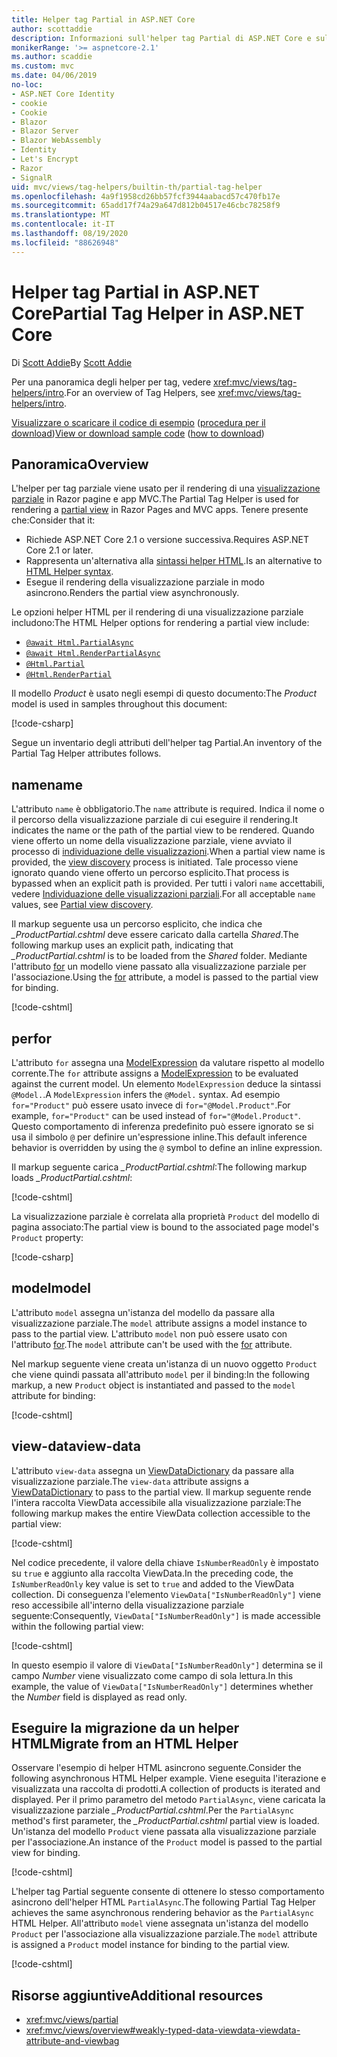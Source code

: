 ```yaml
---
title: Helper tag Partial in ASP.NET Core
author: scottaddie
description: Informazioni sull'helper tag Partial di ASP.NET Core e sul ruolo dei singoli attributi dell'helper nel rendering di una visualizzazione parziale.
monikerRange: '>= aspnetcore-2.1'
ms.author: scaddie
ms.custom: mvc
ms.date: 04/06/2019
no-loc:
- ASP.NET Core Identity
- cookie
- Cookie
- Blazor
- Blazor Server
- Blazor WebAssembly
- Identity
- Let's Encrypt
- Razor
- SignalR
uid: mvc/views/tag-helpers/builtin-th/partial-tag-helper
ms.openlocfilehash: 4a9f1958cd26bb57fcf3944aabacd57c470fb17e
ms.sourcegitcommit: 65add17f74a29a647d812b04517e46cbc78258f9
ms.translationtype: MT
ms.contentlocale: it-IT
ms.lasthandoff: 08/19/2020
ms.locfileid: "88626948"
---
```

# <a name="partial-tag-helper-in-aspnet-core"></a><span data-ttu-id="17bf1-103">Helper tag Partial in ASP.NET Core</span><span class="sxs-lookup"><span data-stu-id="17bf1-103">Partial Tag Helper in ASP.NET Core</span></span>

<span data-ttu-id="17bf1-104">Di [Scott Addie](https://github.com/scottaddie)</span><span class="sxs-lookup"><span data-stu-id="17bf1-104">By [Scott Addie](https://github.com/scottaddie)</span></span>

<span data-ttu-id="17bf1-105">Per una panoramica degli helper per tag, vedere <xref:mvc/views/tag-helpers/intro>.</span><span class="sxs-lookup"><span data-stu-id="17bf1-105">For an overview of Tag Helpers, see <xref:mvc/views/tag-helpers/intro>.</span></span>

<span data-ttu-id="17bf1-106">[Visualizzare o scaricare il codice di esempio](https://github.com/dotnet/AspNetCore.Docs/tree/master/aspnetcore/mvc/views/tag-helpers/built-in/samples) ([procedura per il download](xref:index#how-to-download-a-sample))</span><span class="sxs-lookup"><span data-stu-id="17bf1-106">[View or download sample code](https://github.com/dotnet/AspNetCore.Docs/tree/master/aspnetcore/mvc/views/tag-helpers/built-in/samples) ([how to download](xref:index#how-to-download-a-sample))</span></span>

## <a name="overview"></a><span data-ttu-id="17bf1-107">Panoramica</span><span class="sxs-lookup"><span data-stu-id="17bf1-107">Overview</span></span>

<span data-ttu-id="17bf1-108">L'helper per tag parziale viene usato per il rendering di una [visualizzazione parziale](xref:mvc/views/partial) in Razor pagine e app MVC.</span><span class="sxs-lookup"><span data-stu-id="17bf1-108">The Partial Tag Helper is used for rendering a [partial view](xref:mvc/views/partial) in Razor Pages and MVC apps.</span></span> <span data-ttu-id="17bf1-109">Tenere presente che:</span><span class="sxs-lookup"><span data-stu-id="17bf1-109">Consider that it:</span></span>

* <span data-ttu-id="17bf1-110">Richiede ASP.NET Core 2.1 o versione successiva.</span><span class="sxs-lookup"><span data-stu-id="17bf1-110">Requires ASP.NET Core 2.1 or later.</span></span>
* <span data-ttu-id="17bf1-111">Rappresenta un'alternativa alla [sintassi helper HTML](xref:mvc/views/partial#reference-a-partial-view).</span><span class="sxs-lookup"><span data-stu-id="17bf1-111">Is an alternative to [HTML Helper syntax](xref:mvc/views/partial#reference-a-partial-view).</span></span>
* <span data-ttu-id="17bf1-112">Esegue il rendering della visualizzazione parziale in modo asincrono.</span><span class="sxs-lookup"><span data-stu-id="17bf1-112">Renders the partial view asynchronously.</span></span>

<span data-ttu-id="17bf1-113">Le opzioni helper HTML per il rendering di una visualizzazione parziale includono:</span><span class="sxs-lookup"><span data-stu-id="17bf1-113">The HTML Helper options for rendering a partial view include:</span></span>

* [`@await Html.PartialAsync`](/dotnet/api/microsoft.aspnetcore.mvc.rendering.htmlhelperpartialextensions.partialasync)
* [`@await Html.RenderPartialAsync`](/dotnet/api/microsoft.aspnetcore.mvc.rendering.htmlhelperpartialextensions.renderpartialasync)
* [`@Html.Partial`](/dotnet/api/microsoft.aspnetcore.mvc.rendering.htmlhelperpartialextensions.partial)
* [`@Html.RenderPartial`](/dotnet/api/microsoft.aspnetcore.mvc.rendering.htmlhelperpartialextensions.renderpartial)

<span data-ttu-id="17bf1-114">Il modello *Product* è usato negli esempi di questo documento:</span><span class="sxs-lookup"><span data-stu-id="17bf1-114">The *Product* model is used in samples throughout this document:</span></span>

[!code-csharp[](samples/TagHelpersBuiltIn/Models/Product.cs)]

<span data-ttu-id="17bf1-115">Segue un inventario degli attributi dell'helper tag Partial.</span><span class="sxs-lookup"><span data-stu-id="17bf1-115">An inventory of the Partial Tag Helper attributes follows.</span></span>

## <a name="name"></a><span data-ttu-id="17bf1-116">name</span><span class="sxs-lookup"><span data-stu-id="17bf1-116">name</span></span>

<span data-ttu-id="17bf1-117">L'attributo `name` è obbligatorio.</span><span class="sxs-lookup"><span data-stu-id="17bf1-117">The `name` attribute is required.</span></span> <span data-ttu-id="17bf1-118">Indica il nome o il percorso della visualizzazione parziale di cui eseguire il rendering.</span><span class="sxs-lookup"><span data-stu-id="17bf1-118">It indicates the name or the path of the partial view to be rendered.</span></span> <span data-ttu-id="17bf1-119">Quando viene offerto un nome della visualizzazione parziale, viene avviato il processo di [individuazione delle visualizzazioni](xref:mvc/views/overview#view-discovery).</span><span class="sxs-lookup"><span data-stu-id="17bf1-119">When a partial view name is provided, the [view discovery](xref:mvc/views/overview#view-discovery) process is initiated.</span></span> <span data-ttu-id="17bf1-120">Tale processo viene ignorato quando viene offerto un percorso esplicito.</span><span class="sxs-lookup"><span data-stu-id="17bf1-120">That process is bypassed when an explicit path is provided.</span></span> <span data-ttu-id="17bf1-121">Per tutti i valori `name` accettabili, vedere [Individuazione delle visualizzazioni parziali](xref:mvc/views/partial#partial-view-discovery).</span><span class="sxs-lookup"><span data-stu-id="17bf1-121">For all acceptable `name` values, see [Partial view discovery](xref:mvc/views/partial#partial-view-discovery).</span></span>

<span data-ttu-id="17bf1-122">Il markup seguente usa un percorso esplicito, che indica che *_ProductPartial.cshtml* deve essere caricato dalla cartella *Shared*.</span><span class="sxs-lookup"><span data-stu-id="17bf1-122">The following markup uses an explicit path, indicating that *_ProductPartial.cshtml* is to be loaded from the *Shared* folder.</span></span> <span data-ttu-id="17bf1-123">Mediante l'attributo [for](#for) un modello viene passato alla visualizzazione parziale per l'associazione.</span><span class="sxs-lookup"><span data-stu-id="17bf1-123">Using the [for](#for) attribute, a model is passed to the partial view for binding.</span></span>

[!code-cshtml[](samples/TagHelpersBuiltIn/Pages/Product.cshtml?name=snippet_Name)]

## <a name="for"></a><span data-ttu-id="17bf1-124">per</span><span class="sxs-lookup"><span data-stu-id="17bf1-124">for</span></span>

<span data-ttu-id="17bf1-125">L'attributo `for` assegna una [ModelExpression](/dotnet/api/microsoft.aspnetcore.mvc.viewfeatures.modelexpression) da valutare rispetto al modello corrente.</span><span class="sxs-lookup"><span data-stu-id="17bf1-125">The `for` attribute assigns a [ModelExpression](/dotnet/api/microsoft.aspnetcore.mvc.viewfeatures.modelexpression) to be evaluated against the current model.</span></span> <span data-ttu-id="17bf1-126">Un elemento `ModelExpression` deduce la sintassi `@Model.`.</span><span class="sxs-lookup"><span data-stu-id="17bf1-126">A `ModelExpression` infers the `@Model.` syntax.</span></span> <span data-ttu-id="17bf1-127">Ad esempio `for="Product"` può essere usato invece di `for="@Model.Product"`.</span><span class="sxs-lookup"><span data-stu-id="17bf1-127">For example, `for="Product"` can be used instead of `for="@Model.Product"`.</span></span> <span data-ttu-id="17bf1-128">Questo comportamento di inferenza predefinito può essere ignorato se si usa il simbolo `@` per definire un'espressione inline.</span><span class="sxs-lookup"><span data-stu-id="17bf1-128">This default inference behavior is overridden by using the `@` symbol to define an inline expression.</span></span>

<span data-ttu-id="17bf1-129">Il markup seguente carica *_ProductPartial.cshtml*:</span><span class="sxs-lookup"><span data-stu-id="17bf1-129">The following markup loads *_ProductPartial.cshtml*:</span></span>

[!code-cshtml[](samples/TagHelpersBuiltIn/Pages/Product.cshtml?name=snippet_For)]

<span data-ttu-id="17bf1-130">La visualizzazione parziale è correlata alla proprietà `Product` del modello di pagina associato:</span><span class="sxs-lookup"><span data-stu-id="17bf1-130">The partial view is bound to the associated page model's `Product` property:</span></span>

[!code-csharp[](samples/TagHelpersBuiltIn/Pages/Product.cshtml.cs?highlight=8)]

## <a name="model"></a><span data-ttu-id="17bf1-131">model</span><span class="sxs-lookup"><span data-stu-id="17bf1-131">model</span></span>

<span data-ttu-id="17bf1-132">L'attributo `model` assegna un'istanza del modello da passare alla visualizzazione parziale.</span><span class="sxs-lookup"><span data-stu-id="17bf1-132">The `model` attribute assigns a model instance to pass to the partial view.</span></span> <span data-ttu-id="17bf1-133">L'attributo `model` non può essere usato con l'attributo [for](#for).</span><span class="sxs-lookup"><span data-stu-id="17bf1-133">The `model` attribute can't be used with the [for](#for) attribute.</span></span>

<span data-ttu-id="17bf1-134">Nel markup seguente viene creata un'istanza di un nuovo oggetto `Product` che viene quindi passata all'attributo `model` per il binding:</span><span class="sxs-lookup"><span data-stu-id="17bf1-134">In the following markup, a new `Product` object is instantiated and passed to the `model` attribute for binding:</span></span>

[!code-cshtml[](samples/TagHelpersBuiltIn/Pages/Product.cshtml?name=snippet_Model)]

## <a name="view-data"></a><span data-ttu-id="17bf1-135">view-data</span><span class="sxs-lookup"><span data-stu-id="17bf1-135">view-data</span></span>

<span data-ttu-id="17bf1-136">L'attributo `view-data` assegna un [ViewDataDictionary](/dotnet/api/microsoft.aspnetcore.mvc.viewfeatures.viewdatadictionary) da passare alla visualizzazione parziale.</span><span class="sxs-lookup"><span data-stu-id="17bf1-136">The `view-data` attribute assigns a [ViewDataDictionary](/dotnet/api/microsoft.aspnetcore.mvc.viewfeatures.viewdatadictionary) to pass to the partial view.</span></span> <span data-ttu-id="17bf1-137">Il markup seguente rende l'intera raccolta ViewData accessibile alla visualizzazione parziale:</span><span class="sxs-lookup"><span data-stu-id="17bf1-137">The following markup makes the entire ViewData collection accessible to the partial view:</span></span>

[!code-cshtml[](samples/TagHelpersBuiltIn/Pages/Product.cshtml?name=snippet_ViewData&highlight=5-)]

<span data-ttu-id="17bf1-138">Nel codice precedente, il valore della chiave `IsNumberReadOnly` è impostato su `true` e aggiunto alla raccolta ViewData.</span><span class="sxs-lookup"><span data-stu-id="17bf1-138">In the preceding code, the `IsNumberReadOnly` key value is set to `true` and added to the ViewData collection.</span></span> <span data-ttu-id="17bf1-139">Di conseguenza l'elemento `ViewData["IsNumberReadOnly"]` viene reso accessibile all'interno della visualizzazione parziale seguente:</span><span class="sxs-lookup"><span data-stu-id="17bf1-139">Consequently, `ViewData["IsNumberReadOnly"]` is made accessible within the following partial view:</span></span>

[!code-cshtml[](samples/TagHelpersBuiltIn/Pages/Shared/_ProductViewDataPartial.cshtml?highlight=5)]

<span data-ttu-id="17bf1-140">In questo esempio il valore di `ViewData["IsNumberReadOnly"]` determina se il campo *Number* viene visualizzato come campo di sola lettura.</span><span class="sxs-lookup"><span data-stu-id="17bf1-140">In this example, the value of `ViewData["IsNumberReadOnly"]` determines whether the *Number* field is displayed as read only.</span></span>

## <a name="migrate-from-an-html-helper"></a><span data-ttu-id="17bf1-141">Eseguire la migrazione da un helper HTML</span><span class="sxs-lookup"><span data-stu-id="17bf1-141">Migrate from an HTML Helper</span></span>

<span data-ttu-id="17bf1-142">Osservare l'esempio di helper HTML asincrono seguente.</span><span class="sxs-lookup"><span data-stu-id="17bf1-142">Consider the following asynchronous HTML Helper example.</span></span> <span data-ttu-id="17bf1-143">Viene eseguita l'iterazione e visualizzata una raccolta di prodotti.</span><span class="sxs-lookup"><span data-stu-id="17bf1-143">A collection of products is iterated and displayed.</span></span> <span data-ttu-id="17bf1-144">Per il primo parametro del metodo `PartialAsync`, viene caricata la visualizzazione parziale *_ProductPartial.cshtml*.</span><span class="sxs-lookup"><span data-stu-id="17bf1-144">Per the `PartialAsync` method's first parameter, the *_ProductPartial.cshtml* partial view is loaded.</span></span> <span data-ttu-id="17bf1-145">Un'istanza del modello `Product` viene passata alla visualizzazione parziale per l'associazione.</span><span class="sxs-lookup"><span data-stu-id="17bf1-145">An instance of the `Product` model is passed to the partial view for binding.</span></span>

[!code-cshtml[](samples/TagHelpersBuiltIn/Pages/Products.cshtml?name=snippet_HtmlHelper&highlight=3)]

<span data-ttu-id="17bf1-146">L'helper tag Partial seguente consente di ottenere lo stesso comportamento asincrono dell'helper HTML `PartialAsync`.</span><span class="sxs-lookup"><span data-stu-id="17bf1-146">The following Partial Tag Helper achieves the same asynchronous rendering behavior as the `PartialAsync` HTML Helper.</span></span> <span data-ttu-id="17bf1-147">All'attributo `model` viene assegnata un'istanza del modello `Product` per l'associazione alla visualizzazione parziale.</span><span class="sxs-lookup"><span data-stu-id="17bf1-147">The `model` attribute is assigned a `Product` model instance for binding to the partial view.</span></span>

[!code-cshtml[](samples/TagHelpersBuiltIn/Pages/Products.cshtml?name=snippet_TagHelper&highlight=3)]

## <a name="additional-resources"></a><span data-ttu-id="17bf1-148">Risorse aggiuntive</span><span class="sxs-lookup"><span data-stu-id="17bf1-148">Additional resources</span></span>

* <xref:mvc/views/partial>
* <xref:mvc/views/overview#weakly-typed-data-viewdata-viewdata-attribute-and-viewbag>
